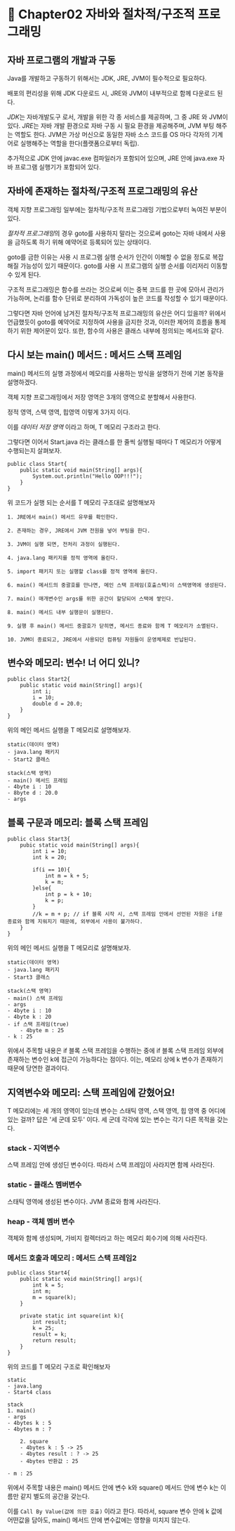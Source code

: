 # 🐼 Chapter02 자바와 절차적/구조적 프로그래밍

## 자바 프로그램의 개발과 구동

Java를 개발하고 구동하기 위해서는 JDK, JRE, JVM이 필수적으로 필요하다.

배포의 편리성을 위해 JDK 다운로드 시, JRE와 JVM이 내부적으로 함께 다운로드 된다.

*JDK*는 자바개발도구 로서, 개발을 위한 각 종 서비스를 제공하며, 그 중 JRE 와 JVM이 있다. *JRE*는 자바 개발 환경으로 자바 구동 시 필요 환경을 제공해주며, JVM 부팅 해주는 역할도 한다. JVM은 가상 머신으로 동일한 자바 소스 코드를 OS 마다 각자의 기계어로 실행해주는 역할을 한다(플랫폼으로부터 독립).

추가적으로 JDK 안에 javac.exe 컴파일러가 포함되어 있으며, JRE 안에 java.exe 자바 프로그램 실행기가 포함되어 있다.

## 자바에 존재하는 절차적/구조적 프로그래밍의 유산

객체 지향 프로그래밍 일부에는 절차적/구조적 프로그래밍 기법으로부터 녹여진 부분이 있다.

*절차적 프로그래밍*의 경우 goto를 사용하지 말라는 것으로써 goto는 자바 내에서 사용을 금하도록 하기 위해 예약어로 등록되어 있는 상태이다.

goto를 금한 이유는 사용 시 프로그램 실행 순서가 인간이 이해할 수 없을 정도로 복잡해질 가능성이 있기 때문이다. goto를 사용 시 프로그램의 실행 순서를 이리저리 이동할 수 있게 된다.

구조적 프로그래밍은 함수를 쓰라는 것으로써 이는 중복 코드를 한 곳에 모아서 관리가 가능하며, 논리를 함수 단위로 분리하여 가독성이 높은 코드를 작성할 수 있기 때문이다.

그렇다면 자바 언어에 남겨진 절차적/구조적 프로그래밍의 유산은 어디 있을까? 위에서 언급했듯이 goto를 예약어로 지정하여 사용을 금지한 것과, 이러한 제어의 흐름을 통제하기 위한 제어문이 있다. 또한, 함수의 사용은 클래스 내부에 정의되는 메서드와 같다.

## 다시 보는 main() 메서드 : 메서드 스택 프레임

main() 메서드의 실행 과정에서 메모리를 사용하는 방식을 설명하기 전에 기본 동작을 설명하겠다.

객체 지향 프로그래밍에서 저장 영역은 3개의 영역으로 분할해서 사용한다.

정적 영역, 스택 영역, 힙영역 이렇게 3가지 이다.

이를 *데이터 저장 영역* 이라고 하며, T 메모리 구조라고 한다.

그렇다면 이어서 Start.java 라는 클래스를 한 줄씩 실행될 때마다 T 메모리가 어떻게 수행되는지 살펴보자.

```
public class Start{
	public static void main(String[] args){
		System.out.println("Hello OOP!!!");
	}
}
```

위 코드가 실행 되는 순서를 T 메모리 구조대로 설명해보자

    1. JRE에서 main() 메서드 유무를 확인한다.

    2. 존재하는 경우, JRE에서 JVM 전원을 넣어 부팅을 한다.

    3. JVM이 실행 되면, 전처리 과정이 실행된다.

    4. java.lang 패키지를 정적 영역에 올린다.

    5. import 패키지 또는 실행할 class를 정적 영역에 올린다.

    6. main() 메서드의 중괄호를 만나면, 메인 스택 프레임(호출스택)이 스택영역에 생성된다.

    7. main() 매개변수인 args를 위한 공간이 할당되어 스택에 쌓인다.

    8. main() 메서드 내부 실행문이 실행된다.

    9. 실행 후 main() 메서드 중괄호가 닫히면, 메서드 종료와 함께 T 메모리가 소멸된다.

    10. JVM이 종료되고, JRE에서 사용되던 컴퓨팅 자원들이 운영체제로 반납된다.


## 변수와 메모리: 변수! 너 어디 있니?

```
public class Start2{
	public static void main(String[] args){
		int i;
		i = 10;
		double d = 20.0;
	}
}
```

위의 메인 메서드 실행을 T 메모리로 설명해보자.

```
static(데이터 영역)
- java.lang 패키지
- Start2 클래스

stack(스택 영역)
- main() 메서드 프레임
- 4byte i : 10
- 8byte d : 20.0
- args
```


## 블록 구문과 메모리: 블록 스택 프레임

```
public class Start3{
	pubic static void main(String[] args){
		int i = 10;
		int k = 20;

		if(i == 10){
			int m = k + 5;
			k = m;
		}else{
			int p = k + 10;
			k = p;
		}
		//k = m + p; // if 블록 시작 시, 스택 프레임 안에서 선언된 자원은 if문 종료와 함께 지워지기 때문에, 외부에서 사용이 불가하다.
	}
}
```

위의 메인 메서드 실행을 T 메모리로 설명해보자.

```
static(데이터 영역)
- java.lang 패키지
- Start3 클래스

stack(스택 영역)
- main() 스택 프레임
- args
- 4byte i : 10
- 4byte k : 20
- if 스택 프레임(true)
	- 4byte m : 25
- k : 25
```

위에서 주목할 내용은 if 블록 스택 프레임을 수행하는 중에 if 블록 스택 프레임 외부에 존재하는 변수인 k에 접근이 가능하다는 점이다. 이는, 메모리 상에 k 변수가 존재하기 때문에 당연한 결과이다.

## 지역변수와 메모리: 스택 프레임에 갇혔어요!

T 메모리에는 세 개의 영역이 있는데 변수는 스태틱 영역, 스택 영역, 힙 영역 중 어디에 있는 걸까? 답은  '세 군데 모두' 이다. 세 군데 각각에 있는 변수는 각기 다른 목적을 갖는다.

### stack - 지역변수

스택 프레임 안에 생성딘 변수이다. 따라서 스택 프레임이 사라지면 함께 사라진다.


### static - 클래스 멤버변수

스태틱 영역에 생성된 변수이다. JVM 종료와 함께 사라진다.


### heap - 객체 멤버 변수

객체와 함께 생성되며, 가비지 컬렉터라고 하는 메모리 회수기에 의해 사라진다.


### 메서드 호출과 메모리 : 메서드 스택 프레임2

```
public class Start4{
	public static void main(String[] args){
		int k = 5;
		int m;
		m = square(k);
	}

	private static int square(int k){
		int result;
		k = 25;
		result = k;
		return result;
	}
}
```

위의 코드를 T 메모리 구조로 확인해보자

```
static
- java.lang
- Start4 class

stack
1. main()
- args
- 4bytes k : 5
- 4bytes m : ?

	2. square
	- 4bytes k : 5 -> 25
	- 4bytes result : ? -> 25
	- 4bytes 반환값 : 25

- m : 25
```

위에서 주목할 내용은 main() 메서드 안에 변수 k와 square() 메서드 안에 변수 k는 이름만 같지 별도의 공간을 갖는다.

이를 `Call By Value(값에 의한 호출)` 이라고 한다. 따라서, square 변수 안에 k 값에 어떤값을 담아도, main() 메서드 안에 변수값에는 영향을 미치지 않는다.
